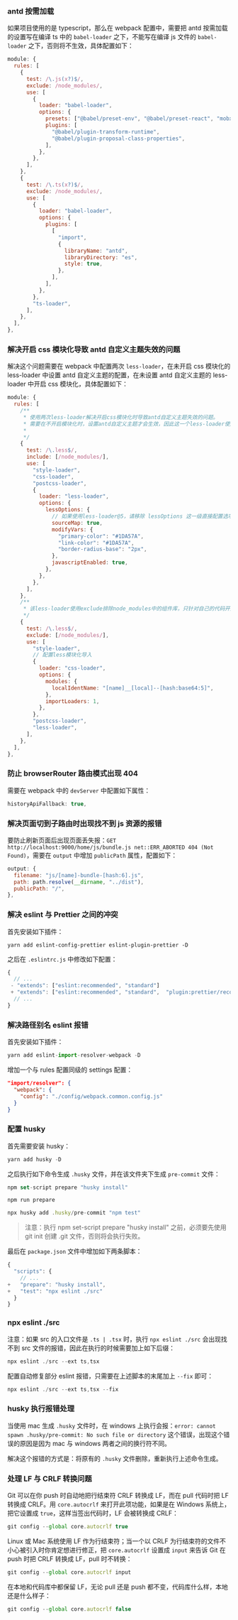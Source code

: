<!--
 * @Description:
 * @Author: dnh
 * @Date: 2022-06-10 11:52:37
 * @LastEditors: dnh
 * @FilePath: \README.md
 * @LastEditTime: 2022-06-13 10:15:42
-->

### antd 按需加载

如果项目使用的是 typescript，那么在 webpack 配置中，需要把 antd 按需加载的设置写在编译 ts 中的 `babel-loader` 之下，不能写在编译 js 文件的 `babel-loader` 之下，否则将不生效，具体配置如下：

```js
module: {
  rules: [
    {
      test: /\.js(x?)$/,
      exclude: /node_modules/,
      use: [
        {
          loader: "babel-loader",
          options: {
            presets: ["@babel/preset-env", "@babel/preset-react", "mobx"],
            plugins: [
              "@babel/plugin-transform-runtime",
              "@babel/plugin-proposal-class-properties",
            ],
          },
        },
      ],
    },
    {
      test: /\.ts(x?)$/,
      exclude: /node_modules/,
      use: [
        {
          loader: "babel-loader",
          options: {
            plugins: [
              [
                "import",
                {
                  libraryName: "antd",
                  libraryDirectory: "es",
                  style: true,
                },
              ],
            ],
          },
        },
        "ts-loader",
      ],
    },
  ],
},
```

### 解决开启 css 模块化导致 antd 自定义主题失效的问题

解决这个问题需要在 webpack 中配置两次 `less-loader`，在未开启 css 模块化的 less-loader 中设置 antd 自定义主题的配置，在未设置 antd 自定义主题的 less-loader 中开启 css 模块化，具体配置如下：

```js
module: {
  rules: [
    /**
     * 使用两次less-loader解决开启css模块化时导致antd自定义主题失效的问题。
     * 需要在不开启模块化时，设置antd自定义主题才会生效，因此这一个less-loader使用include针对node_modules中的组件库（即antd）在不开启css块化的情况下，开启自定义主题的设置。
     *
     */
    {
      test: /\.less$/,
      include: [/node_modules/],
      use: [
        "style-loader",
        "css-loader",
        "postcss-loader",
        {
          loader: "less-loader",
          options: {
            lessOptions: {
              // 如果使用less-loader@5，请移除 lessOptions 这一级直接配置选项。
              sourceMap: true,
              modifyVars: {
                "primary-color": "#1DA57A",
                "link-color": "#1DA57A",
                "border-radius-base": "2px",
              },
              javascriptEnabled: true,
            },
          },
        },
      ],
    },
    /**
     * 该less-loader使用exclude排除node_modules中的组件库，只针对自己的代码开启css模块化
     */
    {
      test: /\.less$/,
      exclude: [/node_modules/],
      use: [
        "style-loader",
        // 配置less模块化导入
        {
          loader: "css-loader",
          options: {
            modules: {
              localIdentName: "[name]__[local]--[hash:base64:5]",
            },
            importLoaders: 1,
          },
        },
        "postcss-loader",
        "less-loader",
      ],
    },
  ],
},
```

### 防止 browserRouter 路由模式出现 404

需要在 webpack 中的 `devServer` 中配置如下属性：

```js
historyApiFallback: true,
```

### 解决页面切到子路由时出现找不到 js 资源的报错

要防止刷新页面后出现页面丢失报：`GET http://localhost:9000/home/js/bundle.js net::ERR_ABORTED 404 (Not Found)`，需要在 `output` 中增加 `publicPath` 属性，配置如下：

```js
output: {
  filename: "js/[name]-bundle-[hash:6].js",
  path: path.resolve(__dirname, "../dist"),
  publicPath: "/",
},
```

### 解决 eslint 与 Prettier 之间的冲突

首先安装如下插件：

```
yarn add eslint-config-prettier eslint-plugin-prettier -D
```

之后在 `.eslintrc.js` 中修改如下配置：

```js
{
  // ...
 - "extends": ["eslint:recommended", "standard"]
 + "extends": ["eslint:recommended", "standard",  "plugin:prettier/recommended"]
  // ...
}
```

### 解决路径别名 eslint 报错

首先安装如下插件：

```js
yarn add eslint-import-resolver-webpack -D
```

增加一个与 rules 配置同级的 settings 配置：

```json
"import/resolver": {
  "webpack": {
    "config": "./config/webpack.common.config.js"
  }
}
```

### 配置 husky

首先需要安装 husky：

```js
yarn add husky -D
```

之后执行如下命令生成 `.husky` 文件，并在该文件夹下生成 `pre-commit` 文件：

```js
npm set-script prepare "husky install"

npm run prepare

npx husky add .husky/pre-commit "npm test"
```

> 注意：执行 npm set-script prepare "husky install" 之前，必须要先使用 git init 创建 .git 文件，否则将会执行失败。

最后在 `package.json` 文件中增加如下两条脚本：

```js
{
  "scripts": {
    // ...
+   "prepare": "husky install",
+   "test": "npx eslint ./src"
  }
}
```

### npx eslint ./src

注意：如果 src 的入口文件是 `.ts | .tsx` 时，执行 `npx eslint ./src` 会出现找不到 src 文件的报错，因此在执行的时候需要加上如下后缀：

```js
npx eslint ./src --ext ts,tsx
```

配置自动修复部分 eslint 报错，只需要在上述脚本的末尾加上 `--fix` 即可：

```js
npx eslint ./src --ext ts,tsx --fix
```

### husky 执行报错处理

当使用 mac 生成 `.husky` 文件时，在 windows 上执行会报：`error: cannot spawn .husky/pre-commit: No such file or directory` 这个错误，出现这个错误的原因是因为 mac 与 windows 两者之间的换行符不同。

解决这个报错的方式是：将原有的 `.husky` 文件删除，重新执行上述命令生成。

### 处理 LF 与 CRLF 转换问题

Git 可以在你 push 时自动地把行结束符 CRLF 转换成 LF，而在 pull 代码时把 LF 转换成 CRLF。用 `core.autocrlf` 来打开此项功能，如果是在 Windows 系统上，把它设置成 `true`，这样当签出代码时，LF 会被转换成 CRLF：

```js
git config --global core.autocrlf true
```

Linux 或 Mac 系统使用 LF 作为行结束符；当一个以 CRLF 为行结束符的文件不小心被引入时你肯定想进行修正，把 `core.autocrlf` 设置成 `input` 来告诉 Git 在 push 时把 CRLF 转换成 LF，pull 时不转换：

```js
git config --global core.autocrlf input
```

在本地和代码库中都保留 LF，无论 pull 还是 push 都不变，代码库什么样，本地还是什么样子：

```js
git config --global core.autocrlf false
```
